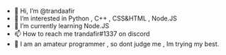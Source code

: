 - 👋 Hi, I’m @trandaafir
- 👀 I’m interested in Python , C++ , CSS&HTML , Node.JS
- 🌱 I’m currently learning Node.JS
- 📫 How to reach me trandafir#1337 on discord
- 🥶 I am an amateur programmer , so dont judge me , Im trying my best. 
